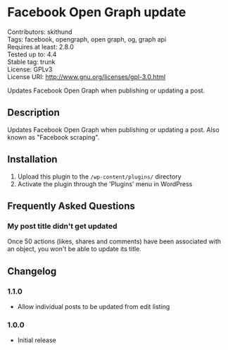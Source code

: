 # Facebook Open Graph update
Contributors: skithund  
Tags: facebook, opengraph, open graph, og, graph api  
Requires at least: 2.8.0  
Tested up to: 4.4  
Stable tag: trunk  
License: GPLv3  
License URI: http://www.gnu.org/licenses/gpl-3.0.html

Updates Facebook Open Graph when publishing or updating a post.

## Description

Updates Facebook Open Graph when publishing or updating a post. Also known as "Facebook scraping".

## Installation

1. Upload this plugin to the `/wp-content/plugins/` directory
2. Activate the plugin through the 'Plugins' menu in WordPress

## Frequently Asked Questions

### My post title didn't get updated
Once 50 actions (likes, shares and comments) have been associated with an object, you won't be able to update its title.

## Changelog

### 1.1.0
* Allow individual posts to be updated from edit listing

### 1.0.0
* Initial release
